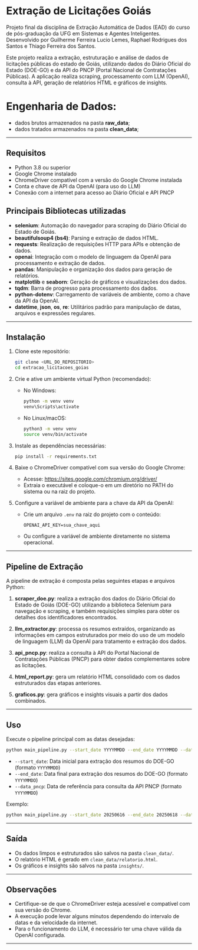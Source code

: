 # Extração de Licitações Goiás

Projeto final da disciplina de Extração Automática de Dados (EAD) do curso de pós-graduação da UFG em Sistemas e Agentes Inteligentes. 
Desenvolvido por Guilherme Ferreira Lucio Lemes, Raphael Rodrigues dos Santos e Thiago Ferreira dos Santos.

Este projeto realiza a extração, estruturação e análise de dados de licitações públicas do estado de Goiás, utilizando dados do Diário Oficial do Estado (DOE-GO) e da API do PNCP (Portal Nacional de Contratações Públicas). A aplicação realiza scraping, processamento com LLM (OpenAI), consulta à API, geração de relatórios HTML e gráficos de insights.

# Engenharia de Dados:
- dados brutos armazenados na pasta **raw_data**;
- dados tratados armazenados na pasta **clean_data**;

---

## Requisitos

- Python 3.8 ou superior
- Google Chrome instalado
- ChromeDriver compatível com a versão do Google Chrome instalada
- Conta e chave de API da OpenAI (para uso do LLM)
- Conexão com a internet para acesso ao Diário Oficial e API PNCP

## Principais Bibliotecas utilizadas

- **selenium**: Automação do navegador para scraping do Diário Oficial do Estado de Goiás.
- **beautifulsoup4 (bs4)**: Parsing e extração de dados HTML.
- **requests**: Realização de requisições HTTP para APIs e obtenção de dados.
- **openai**: Integração com o modelo de linguagem da OpenAI para processamento e extração de dados.
- **pandas**: Manipulação e organização dos dados para geração de relatórios.
- **matplotlib** e **seaborn**: Geração de gráficos e visualizações dos dados.
- **tqdm**: Barra de progresso para processamento dos dados.
- **python-dotenv**: Carregamento de variáveis de ambiente, como a chave da API da OpenAI.
- **datetime**, **json**, **os**, **re**: Utilitários padrão para manipulação de datas, arquivos e expressões regulares.

---

## Instalação

1. Clone este repositório:
   ```bash
   git clone <URL_DO_REPOSITORIO>
   cd extracao_licitacoes_goias
   ```

2. Crie e ative um ambiente virtual Python (recomendado):
   - No Windows:
     ```bash
     python -m venv venv
     venv\Scripts\activate
     ```
   - No Linux/macOS:
     ```bash
     python3 -m venv venv
     source venv/bin/activate
     ```

3. Instale as dependências necessárias:
   ```bash
   pip install -r requirements.txt
   ```

4. Baixe o ChromeDriver compatível com sua versão do Google Chrome:
   - Acesse: https://sites.google.com/chromium.org/driver/
   - Extraia o executável e coloque-o em um diretório no PATH do sistema ou na raiz do projeto.

5. Configure a variável de ambiente para a chave da API da OpenAI:
   - Crie um arquivo `.env` na raiz do projeto com o conteúdo:
     ```
     OPENAI_API_KEY=sua_chave_aqui
     ```
   - Ou configure a variável de ambiente diretamente no sistema operacional.

---

## Pipeline de Extração

A pipeline de extração é composta pelas seguintes etapas e arquivos Python:

1. **scraper_doe.py**: realiza a extração dos dados do Diário Oficial do Estado de Goiás (DOE-GO) utilizando a biblioteca Selenium para navegação e scraping, e também requisições simples para obter os detalhes dos identificadores encontrados.

2. **llm_extractor.py**: processa os resumos extraídos, organizando as informações em campos estruturados por meio do uso de um modelo de linguagem (LLM) da OpenAI para tratamento e extração dos dados.

3. **api_pncp.py**: realiza a consulta à API do Portal Nacional de Contratações Públicas (PNCP) para obter dados complementares sobre as licitações.

4. **html_report.py**: gera um relatório HTML consolidado com os dados estruturados das etapas anteriores.

5. **graficos.py**: gera gráficos e insights visuais a partir dos dados combinados.

---

## Uso

Execute o pipeline principal com as datas desejadas:

```bash
python main_pipeline.py --start_date YYYYMMDD --end_date YYYYMMDD --data_pncp YYYYMMDD
```

- `--start_date`: Data inicial para extração dos resumos do DOE-GO (formato `YYYYMMDD`)
- `--end_date`: Data final para extração dos resumos do DOE-GO (formato `YYYYMMDD`)
- `--data_pncp`: Data de referência para consulta da API PNCP (formato `YYYYMMDD`)

Exemplo:

```bash
python main_pipeline.py --start_date 20250616 --end_date 20250618 --data_pncp 20250618
```

---

## Saída

- Os dados limpos e estruturados são salvos na pasta `clean_data/`.
- O relatório HTML é gerado em `clean_data/relatorio.html`.
- Os gráficos e insights são salvos na pasta `insights/`.

---

## Observações

- Certifique-se de que o ChromeDriver esteja acessível e compatível com sua versão do Chrome.
- A execução pode levar alguns minutos dependendo do intervalo de datas e da velocidade da internet.
- Para o funcionamento do LLM, é necessário ter uma chave válida da OpenAI configurada.

---
